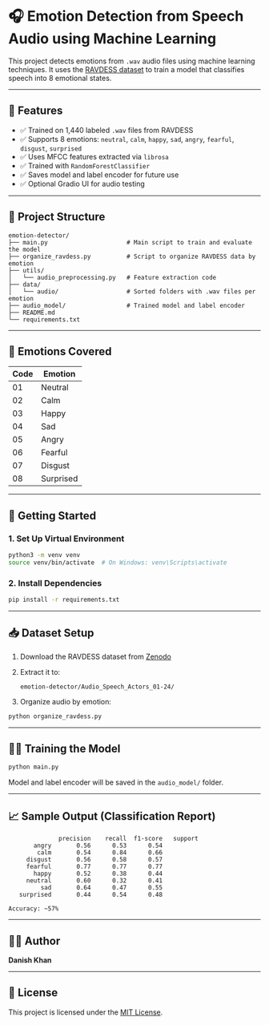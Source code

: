 # 🎧 Emotion Detection from Speech Audio using Machine Learning

This project detects emotions from `.wav` audio files using machine learning techniques. It uses the [RAVDESS dataset](https://zenodo.org/record/1188976) to train a model that classifies speech into 8 emotional states.

---

## 📌 Features

- ✅ Trained on 1,440 labeled `.wav` files from RAVDESS  
- ✅ Supports 8 emotions: `neutral`, `calm`, `happy`, `sad`, `angry`, `fearful`, `disgust`, `surprised`  
- ✅ Uses MFCC features extracted via `librosa`  
- ✅ Trained with `RandomForestClassifier`  
- ✅ Saves model and label encoder for future use  
- ✅ Optional Gradio UI for audio testing  

---

## 📁 Project Structure

```
emotion-detector/
├── main.py                      # Main script to train and evaluate the model
├── organize_ravdess.py          # Script to organize RAVDESS data by emotion
├── utils/
│   └── audio_preprocessing.py   # Feature extraction code
├── data/
│   └── audio/                   # Sorted folders with .wav files per emotion
├── audio_model/                 # Trained model and label encoder
├── README.md
└── requirements.txt
```

---

## 🧠 Emotions Covered

| Code | Emotion     |
|------|-------------|
| 01   | Neutral     |
| 02   | Calm        |
| 03   | Happy       |
| 04   | Sad         |
| 05   | Angry       |
| 06   | Fearful     |
| 07   | Disgust     |
| 08   | Surprised   |

---

## 🚀 Getting Started


### 1. Set Up Virtual Environment

```bash
python3 -m venv venv
source venv/bin/activate  # On Windows: venv\Scripts\activate
```

### 2. Install Dependencies

```bash
pip install -r requirements.txt
```

---

## 📥 Dataset Setup

1. Download the RAVDESS dataset from [Zenodo](https://zenodo.org/record/1188976)  
2. Extract it to:  
   ```
   emotion-detector/Audio_Speech_Actors_01-24/
   ```

3. Organize audio by emotion:
```bash
python organize_ravdess.py
```

---

## 🏋️‍♂️ Training the Model

```bash
python main.py
```

Model and label encoder will be saved in the `audio_model/` folder.

---

## 📈 Sample Output (Classification Report)

```
              precision    recall  f1-score   support
       angry       0.56      0.53      0.54
        calm       0.54      0.84      0.66
     disgust       0.56      0.58      0.57
     fearful       0.77      0.77      0.77
       happy       0.52      0.38      0.44
     neutral       0.60      0.32      0.41
         sad       0.64      0.47      0.55
   surprised       0.44      0.54      0.48

Accuracy: ~57%
```

---

## 👨‍💻 Author

**Danish Khan**  

---

## 📄 License

This project is licensed under the [MIT License](LICENSE).
